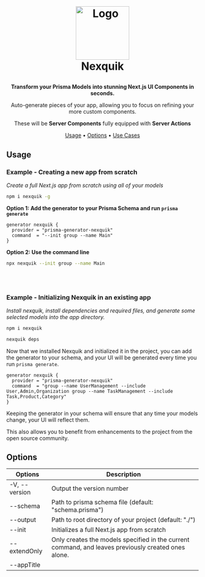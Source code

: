 <br />
<h1>
<p align="center">
  <img align=top src="https://github.com/bcanfield/nexquik/assets/12603953/91861aeb-f7ff-4830-aded-760730a1057b" alt="Logo" width="140" height="140">
  <br>Nexquik
</h1>

  
  <p align="center">
  <strong>
    Transform your Prisma Models into stunning Next.js UI Components in seconds.
    </strong>
    </p>
     <p align="center">
     Auto-generate pieces of your app, allowing you to focus on refining your more custom components.
    </p>
    <p align="center">
     These will be <strong>Server Components</strong> fully equipped with <strong>Server Actions</strong>
    </p>
</p>
<p align="center">
  <a href="#usage">Usage</a> •
  <a href="#options">Options</a> •
  <a href="#use-cases">Use Cases</a> 
</p>                                                                                                         
                                                                                                                                                      
## Usage
### Example - Creating a new app from scratch
*Create a full Next.js app from scratch using all of your models*
```zsh
npm i nexquik -g
```

**Option 1: Add the generator to your Prisma Schema and run `prisma generate`**

```prisma
generator nexquik {
  provider = "prisma-generator-nexquik"
  command  = "--init group --name Main"
}
```
**Option 2: Use the command line**
```zsh
npx nexquik --init group --name Main
```
<br></br>
### Example - Initializing Nexquik in an existing app
*Install nexquik, install dependencies and required files, and generate some selected models into the app directory.*
```zsh
npm i nexquik
```
```zsh
nexquik deps
```
Now that we installed Nexquik and initialized it in the project, you can add the generator to your schema, and your UI will be generated every time you run `prisma generate`.


```prisma
generator nexquik {
  provider = "prisma-generator-nexquik"
  command  = "group --name UserManagement --include User,Admin,Organization group --name TaskManagement --include Task,Product,Category"
}
```

Keeping the generator in your schema will ensure that any time your models change, your UI will reflect them.

This also allows you to benefit from enhancements to the project from the open source community.


## Options
| Options                             | Description                                                                                                     |
|-------------------------------------|-----------------------------------------------------------------------------------------------------------------|
| -V, --version                       | Output the version number                                                                                      |
| --schema <schemaLocation>           | Path to prisma schema file (default: "schema.prisma")                                                           |
| --output <outputDir>                | Path to root directory of your project (default: "./")                                                          |
| --init                              | Initializes a full Next.js app from scratch                                                                    |
| --extendOnly                        | Only creates the models specified in the current command, and leaves previously created ones alone.          |
| --appTitle <title>                  | Title to be used in the header of your app (default: "App")                                                     |
| --rootName <dirName>                | Desired name for the root app dir for your generated groups (this is the first directory nested under your 'app' directory. (default: "gen") |
| --depth <depthValue>                | Maximum recursion depth for your models. (Changing this for large data models is not recommended, unless you filter down your models with the 'include' or 'exclude' flags also.) (default: "5") |
| --prismaImport <prismaImportString> | Import location for your prisma client if it differs from the standard setup. (default: "import prisma from '@/lib/prisma';") |
| --disabled                          | Disable the generator (default: false)                                                                         |
| -h, --help                          | Display help for command                                                                                      |

| Commands                            | Description                                                                                                     |
|-------------------------------------|-----------------------------------------------------------------------------------------------------------------|
| group [options]                     | Create a group to organize your models into route groups. You can use this command multiple times to create many groups |
| deps                                | Install nexquik dependencies and copy over required config files. (tailwind, postcss, auto-prefixer, etc)     |
| help [command]                      | Display help for command                                                                                      |

### Disabled
To disable Nexquik from generating during a Prisma generate, you can either use the `--disabled` CLI option or set the following env var.
```zsh
DISABLE_NEXQUIK=true
```

## Use Cases
Portions of your app that rely on simple CRUD operations are prime candidates for auto-generation. Here are some examples.

### User Management
A user management section typically involves creating, reading, updating, and deleting user accounts. This could include functionalities like user registration, profile management, password reset, and account deletion.

### Admin Screens
Admin screens often require CRUD operations to manage various aspects of the application or website. This could include managing content, users, roles, permissions, settings, and more.

### Product Catalog
An e-commerce website's product catalog might involve creating, reading, updating, and deleting products. Admins could add new products, update product details, and remove products that are no longer available.

### Content Management System (CMS)
In a CMS, content creators might need to perform CRUD operations on articles, blog posts, images, and other types of content. They can create, edit, delete, and publish content.

### Task Management
For a task management app, users may need to perform CRUD operations on tasks. This includes adding new tasks, marking tasks as completed, updating task details, and deleting tasks.

### Customer Relationship Management (CRM)
CRM systems require basic CRUD operations to manage customer information. Users can add new contacts, update contact details, log interactions, and delete contacts if needed.

### Event Calendar
An event calendar app may involve CRUD operations for adding, updating, and deleting events. Users can create new events, edit event details, and remove events from the calendar.

### Inventory Management
For an inventory management system, CRUD operations could be used to manage stock items. Users can add new items, update quantities, adjust prices, and mark items as discontinued.

### Feedback or Comment System
Websites with user-generated content might need CRUD operations for handling feedback, comments, or reviews. Users can post new comments, edit their comments, and delete them.

### Polls or Surveys
Poll or survey applications may involve CRUD operations to manage questions, options, and responses. Admins can create new polls, update question wording, and analyze collected responses.

<br></br>
<div align="center">
  <!-- NPM version -->
  <a href="https://npmjs.org/package/nexquik">
    <img src="https://img.shields.io/npm/dt/nexquik"
      alt="NPM version" />
  </a>
  <!-- Build Status -->
  <a href="https://github.com/bcanfield/nexquik/actions/workflows/publish.yml">
    <img src="https://github.com/bcanfield/nexquik/actions/workflows/publish.yml/badge.svg"
      alt="Build Status" />
  </a>
  <!-- License -->
  <a href="https://npmjs.org/package/choo">
    <img src="https://img.shields.io/badge/License-Apache%202.0-blue"
      alt="Download" />
  </a>
</div>
               
